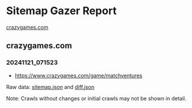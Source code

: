 # Sitemap Gazer Report

[crazygames.com](#crazygamescom)

## crazygames.com

### 20241121_071523

- https://www.crazygames.com/game/matchventures

Raw data: [sitemap.json](./data/crazygames.com/20241121_071523/sitemap.json) and [diff.json](./data/crazygames.com/20241121_071523/diff.json)


Note: Crawls without changes or initial crawls may not be shown in detail.
